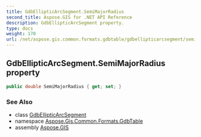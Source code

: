 ```yaml
---
title: GdbEllipticArcSegment.SemiMajorRadius
second_title: Aspose.GIS for .NET API Reference
description: GdbEllipticArcSegment property. 
type: docs
weight: 170
url: /net/aspose.gis.common.formats.gdbtable/gdbellipticarcsegment/semimajorradius/
---
```

## GdbEllipticArcSegment.SemiMajorRadius property

```csharp
public double SemiMajorRadius { get; set; }
```

### See Also

* class [GdbEllipticArcSegment](../)
* namespace [Aspose.Gis.Common.Formats.GdbTable](../../gdbellipticarcsegment/)
* assembly [Aspose.GIS](../../../)



